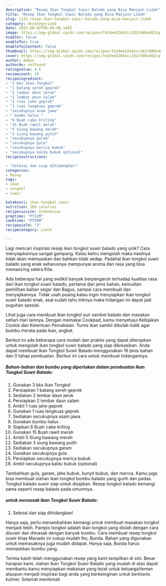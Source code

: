 ```yaml
---
description: "Resep Ikan Tongkol Suwir Balado yang Bisa Manjain Lidah"
title: "Resep Ikan Tongkol Suwir Balado yang Bisa Manjain Lidah"
slug: 2141-resep-ikan-tongkol-suwir-balado-yang-bisa-manjain-lidah
category: Uncategorized
date: 2022-08-02T08:49:00.140Z
image: https://img-global.cpcdn.com/recipes/fe2dee52642cc282/680x482cq70/ikan-tongkol-suwir-balado-foto-resep-utama.jpg
hideToc: false
enableToc: true
enableTocContent: false
thumbnail: https://img-global.cpcdn.com/recipes/fe2dee52642cc282/680x482cq70/ikan-tongkol-suwir-balado-foto-resep-utama.jpg
cover: https://img-global.cpcdn.com/recipes/fe2dee52642cc282/680x482cq70/ikan-tongkol-suwir-balado-foto-resep-utama.jpg
author: Admin
authorAv: notfound
ratingvalue: 4.6
reviewcount: 19
recipeingredient:
- "3 bks Ikan Tongkol"
- "1 batang sereh geprek"
- "2 lembar daun jeruk"
- "2 lembar daun salam"
- "1 ruas jahe geprek"
- "1 ruas lengkuas geprek"
- "secukupnya asam jawa"
- " bumbu halus "
- "6 Buah cabe kriting"
- "15 Buah rawit merah"
- "5 Siung bawang merah"
- "3 siung bawang putih"
- "secukupnya garam"
- "secukupnya gula"
- "secukupnya merica bubuk"
- "secukupnya kaldu bubuk optional"
recipeinstructions:

- "Selesai dan siap dihidangkan!"
categories:
- Resep
tags:
- ikan
- tongkol
- suwir

katakunci: ikan tongkol suwir 
nutrition: 269 calories
recipecuisine: Indonesian
preptime: "PT12M"
cooktime: "PT59M"
recipeyield: "2"
recipecategory: Lunch

---
```





Lagi mencari inspirasi resep ikan tongkol suwir balado yang unik? Cara menyiapkannya sangat gampang. Kalau keliru mengolah maka hasilnya tidak akan memuaskan dan bahkan tidak sedap. Padahal ikan tongkol suwir balado yang enak seharusnya mempunyai aroma dan rasa yang bisa memancing selera Kita.





Ada beberapa hal yang sedikit banyak berpengaruh terhadap kualitas rasa dari ikan tongkol suwir balado, pertama dari jenis bahan, kemudian pemilihan bahan segar dan Bagus, sampai cara membuat dan menyajikannya. Tidak usah pusing kalau ingin menyiapkan ikan tongkol suwir balado enak,      asal sudah tahu triknya maka hidangan ini dapat jadi suguhan spesial.














Lihat juga cara membuat Ikan tongkol suir sambel balado dan masakan sehari-hari lainnya. Dengan memakai Cookpad, kamu menyetujui Kebijakan Cookie dan Ketentuan Pemakaian. Tumis ikan sambil dibolak-balik agar bumbu merata pada ikan, angkat.






Berikut ini ada beberapa cara mudah dan praktis yang dapat diterapkan untuk mengolah ikan tongkol suwir balado yang siap dikreasikan. Anda dapat membuat Ikan Tongkol Suwir Balado menggunakan 16 jenis bahan dan 0 tahap pembuatan. Berikut ini cara untuk membuat hidangannya.

<!--inarticleads1-->

##### Bahan-bahan dan bumbu yang diperlukan dalam pembuatan Ikan Tongkol Suwir Balado:

1. Gunakan 3 bks Ikan Tongkol
1. Persiapkan 1 batang sereh geprek
1. Sediakan 2 lembar daun jeruk
1. Persiapkan 2 lembar daun salam
1. Ambil 1 ruas jahe geprek
1. Gunakan 1 ruas lengkuas geprek
1. Sediakan secukupnya asam jawa
1. Gunakan  bumbu halus :
1. Siapkan 6 Buah cabe kriting
1. Gunakan 15 Buah rawit merah
1. Ambil 5 Siung bawang merah
1. Sediakan 3 siung bawang putih
1. Sediakan secukupnya garam
1. Gunakan secukupnya gula
1. Persiapkan secukupnya merica bubuk
1. Ambil secukupnya kaldu bubuk (optional)


Tambahkan gula, garam, jahe bubuk, kunyit bubuk, dan merica. Kamu juga bisa membuat olahan ikan tongkol bumbu balado yang gurih dan pedas. Tongkol balado suwir siap untuk disajikan. Resep tongkol balado kemangi sama seperti resep balado pada umumnya. 

<!--inarticleads2-->

#####  untuk memasak Ikan Tongkol Suwir Balado:


1. Selesai dan siap dihidangkan!

Hanya saja, perlu menambahkan kemangi untuk membuat masakan tongkol menjadi lebih. Pampis tongkol adalah ikan tongkol yang diolah dengan cara disuwir dan dimasak dengan banyak bumbu. Cara membuat resep tongkol suwir khas Manado ini cukup mudah lho, Bunda. Bahan yang digunakan untuk memasaknya juga mudah didapat. Hanya saja, Bunda harus memastikan bumbu yang. 

Terima kasih telah menggunakan resep yang kami tampilkan di sini. Besar harapan kami, olahan Ikan Tongkol Suwir Balado yang mudah di atas dapat membantu kamu menyiapkan makanan yang lezat untuk keluarga/teman ataupun menjadi inspirasi bagi anda yang berkeinginan untuk berbisnis kuliner. Selamat menikmati
